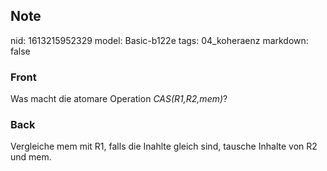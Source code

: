 ## Note
nid: 1613215952329
model: Basic-b122e
tags: 04_koheraenz
markdown: false

### Front
Was macht die atomare Operation <i>CAS(R1,R2,mem)</i>?

### Back
Vergleiche mem mit R1, falls die Inahlte gleich sind, tausche Inhalte von R2 und mem.
